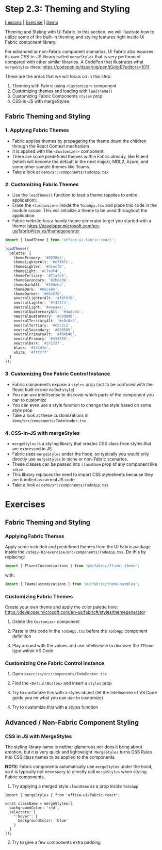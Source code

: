 # Step 2.3: Theming and Styling

[Lessons](../) | [Exercise](./exercise/) | [Demo](./demo/)

Theming and Styling with UI Fabric. In this section, we will illustrate how to utilize some of the built-in theming and styling features right inside UI Fabric component library.

For advanced or non-Fabric component scenarios, UI Fabric also exposes its own CSS-in-JS library called `mergeStyles` that is very performant compared with other similar libraries. A CodePen that illustrates what `mergeStyles` does: https://codepen.io/dzearing/pen/jGdgrE?editors=1011

These are the areas that we will focus on in this step:

1. Theming with Fabric using `<Customizer>` component
2. Customizing themes and loading with `loadTheme()`
3. Customizing Fabric Components `styles` prop
4. CSS-in-JS with mergeStyles

## Fabric Theming and Styling

### 1. Applying Fabric Themes

- Fabric applies themes by propagating the theme down the children through the React Context mechanism
- It is applied with the `<Customizer>` component
- There are some predefined themes within Fabric already, like Fluent (which will become the default in the next major), MDL2, Azure, and some other sample themes like Teams.
- Take a look at `demo/src/components/TodoApp.tsx`

### 2. Customizing Fabric Themes

- Use the `loadTheme()` function to load a theme (applies to entire application):
- Erase the `<Customizer>` inside the `TodoApp.tsx` and place this code in the module scope. This will initialize a theme to be used throughout the application
- Fabric website has a handy theme generator to get you started with a theme: https://developer.microsoft.com/en-us/fabric#/styles/themegenerator

```ts
import { loadTheme } from 'office-ui-fabric-react';

loadTheme({
  palette: {
    themePrimary: '#0078d4',
    themeLighterAlt: '#eff6fc',
    themeLighter: '#deecf9',
    themeLight: '#c7e0f4',
    themeTertiary: '#71afe5',
    themeSecondary: '#2b88d8',
    themeDarkAlt: '#106ebe',
    themeDark: '#005a9e',
    themeDarker: '#004578',
    neutralLighterAlt: '#f8f8f8',
    neutralLighter: '#f4f4f4',
    neutralLight: '#eaeaea',
    neutralQuaternaryAlt: '#dadada',
    neutralQuaternary: '#d0d0d0',
    neutralTertiaryAlt: '#c8c8c8',
    neutralTertiary: '#c2c2c2',
    neutralSecondary: '#858585',
    neutralPrimaryAlt: '#4b4b4b',
    neutralPrimary: '#333333',
    neutralDark: '#272727',
    black: '#1d1d1d',
    white: '#ffffff'
  }
});
```

### 3. Customizing One Fabric Control Instance

- Fabric components expose a `styles` prop (not to be confused with the React built-in one called `style`)
- You can use intellisense to discover which parts of the component you can to customize
- You can even use a style function to change the style based on some style prop
- Take a look at these customizations in `demo/src/components/TodoHeader.tsx`

### 4. CSS-in-JS with mergeStyles

- `mergeStyles` is a styling library that creates CSS class from styles that are expressed in JS.
- Fabric uses `mergeStyles` under the hood, so typically you would only directly use `mergeStyles` in niche or non-Fabric scenarios.
- These classes can be passed into `className` prop of any component like `<div>`
- This library replaces the need to import CSS stylesheets because they are bundled as normal JS code
- Take a look at `demo/src/components/TodoApp.tsx`

# Exercises

## Fabric Theming and Styling

### Applying Fabric Themes

Apply some included and predefined themes from the UI Fabric package inside the `/step2-03/exercise/src/components/TodoApp.tsx`. Do this by replacing:

```ts
import { FluentCustomizations } from '@uifabric/fluent-theme';
```

with:

```ts
import { TeamsCustomizations } from '@uifabric/theme-samples';
```

### Customizing Fabric Themes

Create your own theme and apply the color palette here:
https://developer.microsoft.com/en-us/fabric#/styles/themegenerator

1. Delete the `Customizer` component

2. Paste in this code in the `TodoApp.tsx` before the `TodoApp` component definition

3. Play around with the values and use intellisense to discover the `ITheme` type within VS Code

### Customizing One Fabric Control Instance

1. Open `exercise/src/components/TodoFooter.tsx`

2. Find the `<DefaultButton>` and insert a `styles` prop

3. Try to customize this with a styles object (let the Intellisense of VS Code guide you on what you can use to customize)

4. Try to customize this with a styles function

## Advanced / Non-Fabric Component Styling

### CSS in JS with MergeStyles

The styling library name is neither glamorous nor does it bring about emotion, but it is very quick and lightweight. `MergeStyles` turns CSS Rules into CSS class names to be applied to the components.

**NOTE:** Fabric components automatically use `mergeStyles` under the hood, so it is typically not necessary to directly call `mergeStyles` when styling Fabric components.

1. Try applying a merged style `className` as a prop inside `TodoApp`

```tsx
import { mergeStyles } from 'office-ui-fabric-react';

const className = mergeStyles({
  backgroundColor: 'red',
  selectors: {
    ':hover': {
      backgroundColor: 'blue'
    }
  }
});
```

2. Try to give a few components extra padding
